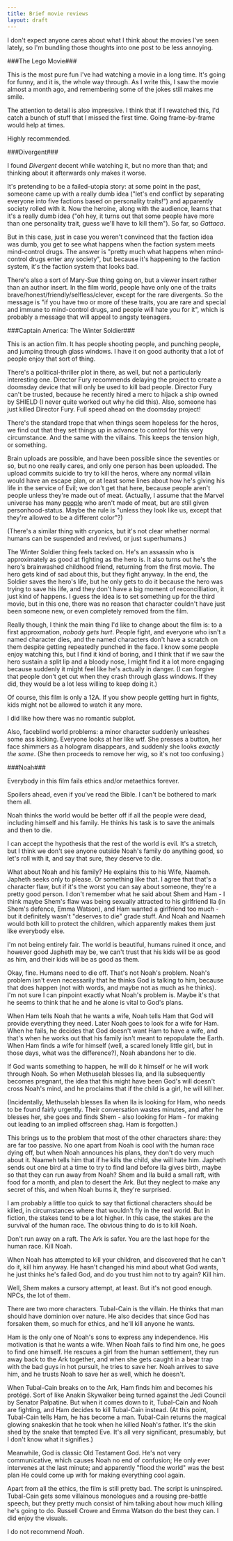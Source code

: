 ```yaml
---
title: Brief movie reviews
layout: draft
---
```

I don't expect anyone cares about what I think about the movies I've seen lately, so I'm bundling those thoughts into one post to be less annoying.

###The Lego Movie###

This is the most pure fun I've had watching a movie in a long time. It's going for funny, and it is, the whole way through. As I write this, I saw the movie almost a month ago, and remembering some of the jokes still makes me smile.

The attention to detail is also impressive. I think that if I rewatched this, I'd catch a bunch of stuff that I missed the first time. Going frame-by-frame would help at times.

Highly recommended.

###Divergent###

I found *Divergent* decent while watching it, but no more than that; and thinking about it afterwards only makes it worse.

It's pretending to be a failed-utopia story: at some point in the past, someone came up with a really dumb idea ("let's end conflict by separating everyone into five factions based on personality traits!") and apparently society rolled with it. Now the heroine, along with the audience, learns that it's a really dumb idea ("oh hey, it turns out that some people have more than one personality trait, guess we'll have to kill them"). So far, so *Gattaca*.

But in this case, just in case you weren't convinced that the faction idea was dumb, you get to see what happens when <spoiler>the faction system meets mind-control drugs</spoiler>. The answer is "pretty much what happens when <spoiler>mind-control drugs enter</spoiler> any society", but because it's happening to the faction system, it's the faction system that looks bad.

There's also a sort of Mary-Sue thing going on, but a viewer insert rather than an author insert. In the film world, people have only one of the traits brave/honest/friendly/selfless/clever, except for the rare divergents. So the message is "if you have two or more of these traits, you are rare and special and <spoiler>immune to mind-control drugs</spoiler>, and people will hate you for it", which is probably a message that will appeal to angsty teenagers.

###Captain America: The Winter Soldier###

This is an action film. It has people shooting people, and punching people, and jumping through glass windows. I have it on good authority that a lot of people enjoy that sort of thing.

There's a political-thriller plot in there, as well, but not a particularly interesting one. <spoiler>Director Fury recommends delaying the project to create a doomsday device that will only be used to kill bad people. Director Fury can't be trusted, because he recently hired a merc to hijack a ship owned by SHIELD (I never quite worked out why he did this). Also, someone has just killed Director Fury. Full speed ahead on the doomsday project!</spoiler>

There's the standard trope that when things seem hopeless for the heros, we find out that they set things up in advance to control for this very circumstance. And the same with the villains. This keeps the tension high, or something.

Brain uploads are possible, and have been possible since the seventies or so, but no one really cares, and only one person has been uploaded. The upload <spoiler>commits suicide to try to kill the heros, where any normal villain would have an escape plan, or at least some lines about how he's giving his life in the service of Evil</spoiler>; we don't get that here, because people aren't people unless they're made out of meat. (Actually, I assume that the Marvel universe has many [people](http://en.wikipedia.org/wiki/The_Thing_%28comics%29) who aren't made of meat, but are still given personhood-status. Maybe the rule is "unless they look like us, except that they're allowed to be a different color"?)

(There's a similar thing with cryonics, but it's not clear whether normal humans can be suspended and revived, or just superhumans.)

The Winter Soldier thing feels tacked on. He's an assassin who is approximately as good at fighting as the hero is. It also turns out he's the hero's brainwashed childhood friend, returning from the first movie. <spoiler>The hero gets kind of sad about this, but they fight anyway. In the end, the Soldier saves the hero's life, but he only gets to do it because the hero was trying to save his life, and they don't have a big moment of reconcilliation, it just kind of happens.</spoiler> I guess the idea is to set something up for the third movie, but in this one, there was no reason that character couldn't have just been someone new, or even completely removed from the film.

Really though, I think the main thing I'd like to change about the film is: to a first approxmation, *nobody gets hurt*. People fight, and everyone who isn't a named character dies, and the named characters don't have a scratch on them despite getting repeatedly punched in the face. I know some people enjoy watching this, but I find it kind of boring, and I think that if we saw the hero sustain a split lip and a bloody nose, I might find it a lot more engaging because suddenly it might feel like he's actually in danger. (I can forgive that people don't get cut when they crash through glass windows. If they did, they would be a lot less willing to keep doing it.)

Of course, this film is only a 12A. If you show people getting hurt in fights, kids might not be allowed to watch it any more.

I did like how there was no romantic subplot.

Also, faceblind world problems: a minor character suddenly unleashes some ass kicking. Everyone looks at her like wtf. She presses a button, her face shimmers as a hologram disappears, and suddenly she looks *exactly the same*. (She then proceeds to remove her wig, so it's not too confusing.)

###Noah###

Everybody in this film fails ethics and/or metaethics forever.

Spoilers ahead, even if you've read the Bible. I can't be bothered to mark them all.

Noah thinks the world would be better off if all the people were dead, including himself and his family. He thinks his task is to save the animals and then to die.

I can accept the hypothesis that the rest of the world is evil. It's a stretch, but I think we don't see anyone outside Noah's family do anything good, so let's roll with it, and say that sure, they deserve to die.

What about Noah and his family? He explains this to his Wife, Naameh. Japheth seeks only to please. Or something like that. I agree that that's a character flaw, but if it's the worst you can say about someone, they're a pretty good person. I don't remember what he said about Shem and Ham - I think maybe Shem's flaw was being sexually attracted to his girlfriend Ila (in Shem's defence, Emma Watson), and Ham wanted a girlfriend too much - but it definitely wasn't "deserves to die" grade stuff. And Noah and Naameh would both kill to protect the children, which apparently makes them just like everybody else.

I'm not being entirely fair. The world is beautiful, humans ruined it once, and however good Japheth may be, we can't trust that his kids will be as good as him, and their kids will be as good as them.

Okay, fine. Humans need to die off. That's not Noah's problem. Noah's problem isn't even necessarily that he thinks God is talking to him, because that does happen (not with words, and maybe not as much as he thinks). I'm not sure I can pinpoint exactly what Noah's problem is. Maybe it's that he seems to think that he and he alone is vital to God's plans.

When Ham tells Noah that he wants a wife, Noah tells Ham that God will provide everything they need. Later Noah goes to look for a wife for Ham. When he fails, he decides that God doesn't want Ham to have a wife, and that's when he works out that his family isn't meant to repopulate the Earth. When Ham finds a wife for himself (well, a scared lonely little girl, but in those days, what was the difference?), Noah abandons her to die.

If God wants something to happen, he will do it himself or he will work through Noah. So when Methuselah blesses Ila, and Ila subsequently becomes pregnant, the idea that this might have been God's will doesn't cross Noah's mind, and he proclaims that if the child is a girl, he will kill her.

(Incidentally, Methuselah blesses Ila when Ila is looking for Ham, who needs to be found fairly urgently. Their conversation wastes minutes, and after he blesses her, she goes and finds Shem - also looking for Ham - for making out leading to an implied offscreen shag. Ham is forgotten.)

This brings us to the problem that most of the other characters share: they are far too passive. No one apart from Noah is cool with the human race dying off, but when Noah announces his plans, they don't do very much about it. Naameh tells him that if he kills the child, she will hate him. Japheth sends out one bird at a time to try to find land before Ila gives birth, maybe so that they can run away from Noah? Shem and Ila build a small raft, with food for a month, and plan to desert the Ark. But they neglect to make any secret of this, and when Noah burns it, they're surprised.

I am probably a little too quick to say that fictional characters should be killed, in circumstances where that wouldn't fly in the real world. But in fiction, the stakes tend to be a lot higher. In this case, the stakes are the survival of the human race. The obvious thing to do is to kill Noah.

Don't run away on a raft. The Ark is safer. You are the last hope for the human race. Kill Noah.

When Noah has attempted to kill your children, and discovered that he can't do it, kill him anyway. He hasn't changed his mind about what God wants, he just thinks he's failed God, and do you trust him not to try again? Kill him.

Well, Shem makes a cursory attempt, at least. But it's not good enough. NPCs, the lot of them.

There are two more characters. Tubal-Cain is the villain. He thinks that man should have dominion over nature. He also decides that since God has forsaken them, so much for ethics, and he'll kill anyone he wants.

Ham is the only one of Noah's sons to express any independence. His motivation is that he wants a wife. When Noah fails to find him one, he goes to find one himself. He rescues a girl from the human settlement, they run away back to the Ark together, and when she gets caught in a bear trap with the bad guys in hot pursuit, he tries to save her. Noah arrives to save him, and he trusts Noah to save her as well, which he doesn't.

When Tubal-Cain breaks on to the Ark, Ham finds him and becomes his protégé. Sort of like Anakin Skywalker being turned against the Jedi Council by Senator Palpatine. But when it comes down to it, Tubal-Cain and Noah are fighting, and Ham decides to kill Tubal-Cain instead. (At this point, Tubal-Cain tells Ham, he has become a man. Tubal-Cain returns the magical glowing snakeskin that he took when he killed Noah's father. It's the skin shed by the snake that tempted Eve. It's all very significant, presumably, but I don't know what it signifies.)

Meanwhile, God is classic Old Testament God. He's not very communicative, which causes Noah no end of confusion; He only ever intervenes at the last minute; and apparently "flood the world" was the best plan He could come up with for making everything cool again.

Apart from all the ethics, the film is still pretty bad. The script is uninspired. Tubal-Cain gets some villainous monologues and a rousing pre-battle speech, but they pretty much consist of him talking about how much killing he's going to do. Russell Crowe and Emma Watson do the best they can. I did enjoy the visuals.

I do not recommend *Noah*.
